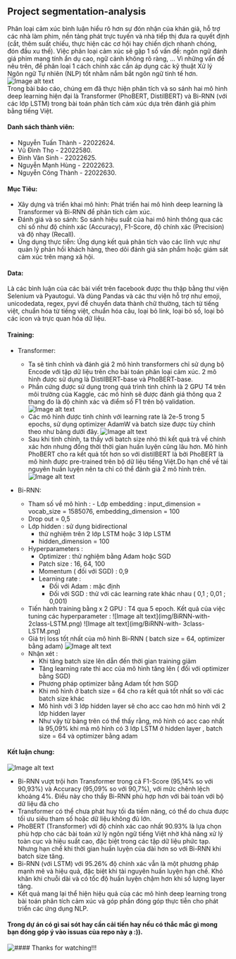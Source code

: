 ## Project segmentation-analysis

Phân loại cảm xúc bình luận hiểu rõ hơn sự đón nhận của khán giả, hỗ trợ các nhà làm phim, nền tảng phát trực tuyến và nhà tiếp thị đưa ra quyết định (cắt, thêm suất chiếu, thực hiện các cơ hội hay chiến dịch nhanh chóng, đón đầu xu thế). Việc phân loại cảm xúc sẽ gặp 1 số vấn đề: ngôn ngữ đánh giá phim mang tính ẩn dụ cao, ngữ cảnh không rõ ràng, …
Vì những vấn đề nêu trên, để phân loại 1 cách chính xác cần áp dụng các kỹ thuật Xử lý Ngôn ngữ Tự nhiên (NLP) tốt nhằm nắm bắt ngôn ngữ tinh tế hơn.
![Image alt text](img/sentiment-analysis.png)
<br>
Trong bài báo cáo, chúng em đã thực hiện phân tích và so sánh hai mô hình deep learning hiện đại là Transformer (PhoBERT, DistilBERT) và Bi-RNN (với các lớp LSTM) trong bài toán phân tích cảm xúc dựa trên đánh giá phim bằng tiếng Việt.

#### Danh sách thành viên:

- Nguyễn Tuấn Thành - 22022624.
- Vũ Đình Thọ - 22022580.
- Đinh Văn Sinh - 22022625.
- Nguyễn Mạnh Hùng - 22022623.
- Nguyễn Công Thành - 22022630.

#### Mục Tiêu:

- Xây dựng và triển khai mô hình: Phát triển hai mô hình deep learning là Transformer và Bi-RNN để phân tích cảm xúc.
- Đánh giá và so sánh: So sánh hiệu suất của hai mô hình thông qua các chỉ số như độ chính xác (Accuracy), F1-Score, độ chính xác (Precision) và độ nhạy (Recall).
- Ứng dụng thực tiễn: Ứng dụng kết quả phân tích vào các lĩnh vực như quản lý phản hồi khách hàng, theo dõi đánh giá sản phẩm hoặc giám sát cảm xúc trên mạng xã hội.

#### Data:

Là các bình luận của các bài viết trên facebook được thu thập bằng thư viện Selenium và Pyautogui.
Và dùng Pandas và các thư viện hỗ trợ như emoji, unicodedata, regex, pyvi để chuyển data thành chữ thường, tách từ tiếng việt,
chuẩn hóa từ tiếng việt, chuẩn hóa câu, loại bỏ link, loại bỏ số, loại bỏ các icon và trực quan hóa dữ liệu.

#### Training:

- Transformer:

  - Ta sẽ tinh chỉnh và đánh giá 2 mô hình transformers chỉ sử dụng bộ Encode với tập dữ liệu trên cho bài toán phân loại cảm xúc. 2 mô hình được sử dụng là DistilBERT-base và PhoBERT-base.
  - Phần cứng được sử dụng trong quá trình tinh chỉnh là 2 GPU T4 trên môi trường của Kaggle, các mô hình sẽ được đánh giá thông qua 2 thang đo là độ chính xác và điểm số F1 trên bộ validation.
    ![Image alt text](img/config-tranformer.png)
  - Các mô hình được tinh chỉnh với learning rate là 2e-5 trong 5 epochs, sử dụng optimizer AdamW và batch size được tùy chỉnh theo như bảng dưới đây.
    ![Image alt text](img/result-tranformer.jpg)
  - Sau khi tinh chỉnh, ta thấy với batch size nhỏ thì kết quả trả về chính xác hơn nhưng đồng thời thời gian huấn luyện cũng lâu hơn. Mô hình PhoBERT cho ra kết quả tốt hơn so với distilBERT là bởi PhoBERT là mô hình được pre-trained trên bộ dữ liệu tiếng Việt.Do hạn chế về tài nguyên huấn luyện nên ta chỉ có thể đánh giá 2 mô hình trên.
    ![Image alt text](img/loss-phoBERT.png)

- Bi-RNN:
  - Tham số về mô hình : - Lớp embedding : input_dimension = vocab_size = 1585076, embedding_dimension = 100
  - Drop out = 0,5
  - Lớp hidden : sử dụng bidirectional
    - thử nghiệm trên 2 lớp LSTM hoặc 3 lớp LSTM
    - hidden_dimension = 100
  - Hyperparameters :
    - Optimizer : thử nghiệm bằng Adam hoặc SGD
    - Patch size : 16, 64, 100
    - Momentum ( đối với SGD) : 0,9
    - Learning rate :
      - Đối với Adam : mặc định
      - Đối với SGD : thử với các learning rate khác nhau ( 0,1 ; 0,01 ; 0,001)
  - Tiến hành training bằng x 2 GPU : T4 qua 5 epoch. Kết quả của việc tuning các hyperparameter :
    ![Image alt text](img/BiRNN-with- 2class-LSTM.png)
    ![Image alt text](img/BiRNN-with- 3class-LSTM.png)
  - Giá trị loss tốt nhất của mô hình Bi-RNN ( batch size = 64, optimizer bằng adam)
    ![Image alt text](img/loss-best-model-BiRNN.png)
  - Nhận xét :
    - Khi tăng batch size lên dẫn đến thời gian training giảm
    - Tăng learning rate thì acc của mô hình tăng lên ( đối với optimizer bằng SGD)
    - Phương pháp optimizer bằng Adam tốt hơn SGD
    - Khi mô hình ở batch size = 64 cho ra kết quả tốt nhất so với các batch size khác
    - Mô hình với 3 lớp hidden layer sẽ cho acc cao hơn mô hình với 2 lớp hidden layer
    - Như vậy từ bảng trên có thể thấy rằng, mô hình có acc cao nhất là 95,09% khi mà mô hình có 3 lớp LSTM ở hidden layer , batch size = 64 và optimizer bằng adam

#### Kết luận chung:

![Image alt text](img/transformer-birnn.png)

- Bi-RNN vượt trội hơn Transformer trong cả F1-Score (95,14% so với 90,93%) và Accuracy (95,09% so với 90,7%), với mức chênh lệch khoảng 4%. Điều này cho thấy Bi-RNN phù hợp hơn với bài toán với bộ dữ liệu đã cho
- Transformer có thể chưa phát huy tối đa tiềm năng, có thể do chưa được tối ưu siêu tham số hoặc dữ liệu không đủ lớn.
- PhoBERT (Transformer) với độ chính xác cao nhất 90.93% là lựa chọn phù hợp cho các bài toán xử lý ngôn ngữ tiếng Việt nhờ khả năng xử lý toàn cục và hiệu suất cao, đặc biệt trong các tập dữ liệu phức tạp. Nhưng hạn chế khi thời gian huấn luyện của dài hơn so với Bi-RNN khi batch size tăng.
- Bi-RNN (với LSTM) với 95.26% độ chính xác vẫn là một phương pháp mạnh mẽ và hiệu quả, đặc biệt khi tài nguyên huấn luyện hạn chế. Khó khăn khi chuỗi dài và có tốc độ huấn luyện chậm hơn khi số lượng layer tăng.
- Kết quả mang lại thể hiện hiệu quả của các mô hình deep learning trong bài toán phân tích cảm xúc và góp phần đóng góp thực tiễn cho phát triển các ứng dụng NLP.

#### Trong dự án có gì sai sót hay cần cải tiến hay nếu có thắc mắc gì mong bạn đóng góp ý vào issuas của repo này ạ :)).

![#### Thanks for watching!!!](img/thanks-for-watching.jpeg)
